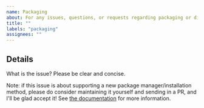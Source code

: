 ```yaml
---
name: Packaging
about: For any issues, questions, or requests regarding packaging or distribution.
title: ""
labels: "packaging"
assignees: ""
---
```


## Details

What is the issue? Please be clear and concise.

Note: if this issue is about supporting a new package manager/installation method, please do consider maintaining it yourself and sending in a PR, and I'll be glad accept it! See [the documentation](https://clementtsang.github.io/bottom/nightly/contribution/packaging-and-distribution/) for more information.
